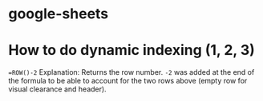 # google-sheets

# How to do dynamic indexing (1, 2, 3)

```=ROW()-2```
Explanation: Returns the row number. `-2` was added at the end of the formula to be able to account for the two rows above (empty row for visual clearance and header).